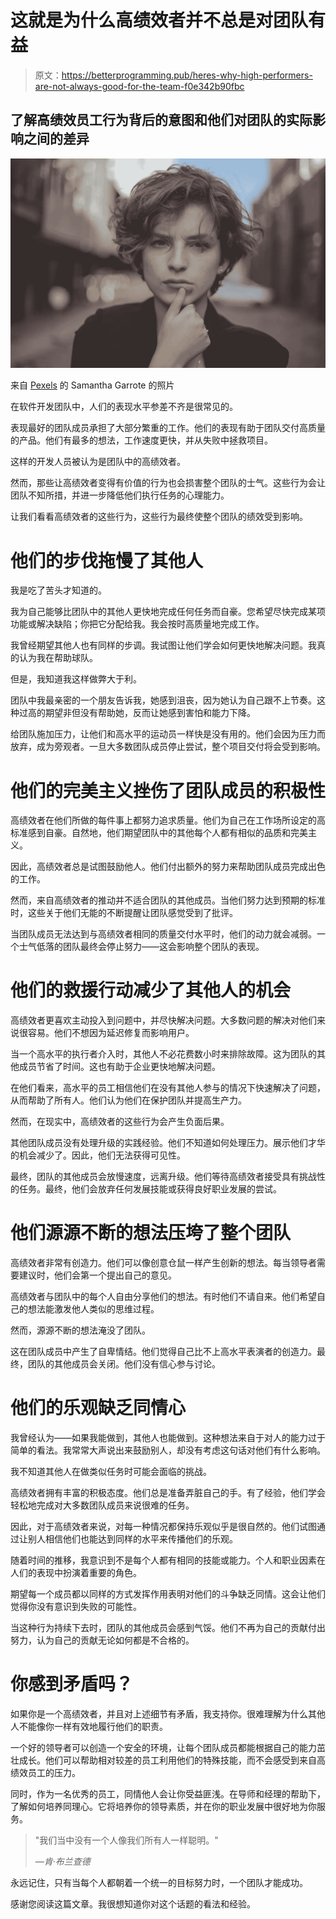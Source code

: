 # 这就是为什么高绩效者并不总是对团队有益

> 原文：<https://betterprogramming.pub/heres-why-high-performers-are-not-always-good-for-the-team-f0e342b90fbc>

## 了解高绩效员工行为背后的意图和他们对团队的实际影响之间的差异

![](img/d3d35e8d4ec5492db346ef6b7e3dfd75.png)

来自 [Pexels](https://www.pexels.com/photo/selective-focus-portrait-photo-of-woman-posing-with-her-thumb-below-her-lip-2467401/?utm_content=attributionCopyText&utm_medium=referral&utm_source=pexels) 的 Samantha Garrote 的照片

在软件开发团队中，人们的表现水平参差不齐是很常见的。

表现最好的团队成员承担了大部分繁重的工作。他们的表现有助于团队交付高质量的产品。他们有最多的想法，工作速度更快，并从失败中拯救项目。

这样的开发人员被认为是团队中的高绩效者。

然而，那些让高绩效者变得有价值的行为也会损害整个团队的士气。这些行为会让团队不知所措，并进一步降低他们执行任务的心理能力。

让我们看看高绩效者的这些行为，这些行为最终使整个团队的绩效受到影响。

# 他们的步伐拖慢了其他人

我是吃了苦头才知道的。

我为自己能够比团队中的其他人更快地完成任何任务而自豪。您希望尽快完成某项功能或解决缺陷；你把它分配给我。我会按时高质量地完成工作。

我曾经期望其他人也有同样的步调。我试图让他们学会如何更快地解决问题。我真的认为我在帮助球队。

但是，我知道我这样做弊大于利。

团队中我最亲密的一个朋友告诉我，她感到沮丧，因为她认为自己跟不上节奏。这种过高的期望非但没有帮助她，反而让她感到害怕和能力下降。

给团队施加压力，让他们和高水平的运动员一样快是没有用的。他们会因为压力而放弃，成为旁观者。一旦大多数团队成员停止尝试，整个项目交付将会受到影响。

# 他们的完美主义挫伤了团队成员的积极性

高绩效者在他们所做的每件事上都努力追求质量。他们为自己在工作场所设定的高标准感到自豪。自然地，他们期望团队中的其他每个人都有相似的品质和完美主义。

因此，高绩效者总是试图鼓励他人。他们付出额外的努力来帮助团队成员完成出色的工作。

然而，来自高绩效者的推动并不适合团队的其他成员。当他们努力达到预期的标准时，这些关于他们无能的不断提醒让团队感觉受到了批评。

当团队成员无法达到与高绩效者相同的质量交付水平时，他们的动力就会减弱。一个士气低落的团队最终会停止努力——这会影响整个团队的表现。

# 他们的救援行动减少了其他人的机会

高绩效者更喜欢主动投入到问题中，并尽快解决问题。大多数问题的解决对他们来说很容易。他们不想因为延迟修复而影响用户。

当一个高水平的执行者介入时，其他人不必花费数小时来排除故障。这为团队的其他成员节省了时间。这也有助于企业更快地解决问题。

在他们看来，高水平的员工相信他们在没有其他人参与的情况下快速解决了问题，从而帮助了所有人。他们认为他们在保护团队并提高生产力。

然而，在现实中，高绩效者的这些行为会产生负面后果。

其他团队成员没有处理升级的实践经验。他们不知道如何处理压力。展示他们才华的机会减少了。因此，他们无法获得可见性。

最终，团队的其他成员会放慢速度，远离升级。他们等待高绩效者接受具有挑战性的任务。最终，他们会放弃任何发展技能或获得良好职业发展的尝试。

# 他们源源不断的想法压垮了整个团队

高绩效者非常有创造力。他们可以像创意仓鼠一样产生创新的想法。每当领导者需要建议时，他们会第一个提出自己的意见。

高绩效者与团队中的每个人自由分享他们的想法。有时他们不请自来。他们希望自己的想法能激发他人类似的思维过程。

然而，源源不断的想法淹没了团队。

这在团队成员中产生了自卑情结。他们觉得自己比不上高水平表演者的创造力。最终，团队的其他成员会关闭。他们没有信心参与讨论。

# 他们的乐观缺乏同情心

我曾经认为——如果我能做到，其他人也能做到。这种想法来自于对人的能力过于简单的看法。我常常大声说出来鼓励别人，却没有考虑这句话对他们有什么影响。

我不知道其他人在做类似任务时可能会面临的挑战。

高绩效者拥有丰富的积极态度。他们总是准备弄脏自己的手。有了经验，他们学会轻松地完成对大多数团队成员来说很难的任务。

因此，对于高绩效者来说，对每一种情况都保持乐观似乎是很自然的。他们试图通过让别人相信他们也能达到同样的水平来传播他们的乐观。

随着时间的推移，我意识到不是每个人都有相同的技能或能力。个人和职业因素在人们的表现中扮演着重要的角色。

期望每一个成员都以同样的方式发挥作用表明对他们的斗争缺乏同情。这会让他们觉得你没有意识到失败的可能性。

当这种行为持续下去时，团队的其他成员会感到气馁。他们不再为自己的贡献付出努力，认为自己的贡献无论如何都是不合格的。

# 你感到矛盾吗？

如果你是一个高绩效者，并且对上述细节有矛盾，我支持你。很难理解为什么其他人不能像你一样有效地履行他们的职责。

一个好的领导者可以创造一个安全的环境，让每个团队成员都能根据自己的能力茁壮成长。他们可以帮助相对较差的员工利用他们的特殊技能，而不会感受到来自高绩效员工的压力。

同时，作为一名优秀的员工，同情他人会让你受益匪浅。在导师和经理的帮助下，了解如何培养同理心。它将培养你的领导素质，并在你的职业发展中很好地为你服务。

> "我们当中没有一个人像我们所有人一样聪明。"
> 
> *—肯·布兰查德*

永远记住，只有当每个人都朝着一个统一的目标努力时，一个团队才能成功。

感谢您阅读这篇文章。我很想知道你对这个话题的看法和经验。